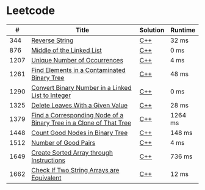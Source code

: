 # Leetcode

| # | Title | Solution | Runtime |
|---| ----- | -------- | ------- |
|344|[ Reverse String](https://leetcode.com/problems/reverse-string/)|[C++](./solutions/344.%20Reverse%20String.cpp)|32 ms|
|876|[ Middle of the Linked List](https://leetcode.com/problems/middle-of-the-linked-list/)|[C++](./solutions/876.%20Middle%20of%20the%20Linked%20List.cpp)|0 ms|
|1207|[ Unique Number of Occurrences](https://leetcode.com/problems/unique-number-of-occurrences/)|[C++](./solutions/1207.%20Unique%20Number%20of%20Occurrences.cpp)|4 ms|
|1261|[ Find Elements in a Contaminated Binary Tree](https://leetcode.com/problems/find-elements-in-a-contaminated-binary-tree/)|[C++](./solutions/1261.%20Find%20Elements%20in%20a%20Contaminated%20Binary%20Tree.cpp)|48 ms|
|1290|[ Convert Binary Number in a Linked List to Integer](https://leetcode.com/problems/convert-binary-number-in-a-linked-list-to-integer/)|[C++](./solutions/1290.%20Convert%20Binary%20Number%20in%20a%20Linked%20List%20to%20Integer.cpp)|0 ms|
|1325|[ Delete Leaves With a Given Value](https://leetcode.com/problems/delete-leaves-with-a-given-value/)|[C++](./solutions/1325.%20Delete%20Leaves%20With%20a%20Given%20Value.cpp)|28 ms|
|1379|[ Find a Corresponding Node of a Binary Tree in a Clone of That Tree](https://leetcode.com/problems/find-a-corresponding-node-of-a-binary-tree-in-a-clone-of-that-tree/)|[C++](./solutions/1379.%20Find%20a%20Corresponding%20Node%20of%20a%20Binary%20Tree%20in%20a%20Clone%20of%20That%20Tree.cpp)|1264 ms|
|1448|[ Count Good Nodes in Binary Tree](https://leetcode.com/problems/count-good-nodes-in-binary-tree/)|[C++](./solutions/1448.%20Count%20Good%20Nodes%20in%20Binary%20Tree.cpp)|148 ms|
|1512|[ Number of Good Pairs](https://leetcode.com/problems/number-of-good-pairs/)|[C++](./solutions/1512.%20Number%20of%20Good%20Pairs.cpp)|4 ms|
|1649|[ Create Sorted Array through Instructions](https://leetcode.com/problems/create-sorted-array-through-instructions/)|[C++](./solutions/1649.%20Create%20Sorted%20Array%20through%20Instructions.cpp)|736 ms|
|1662|[ Check If Two String Arrays are Equivalent](https://leetcode.com/problems/check-if-two-string-arrays-are-equivalent/)|[C++](./solutions/1662.%20Check%20If%20Two%20String%20Arrays%20are%20Equivalent.cpp)|12 ms|
